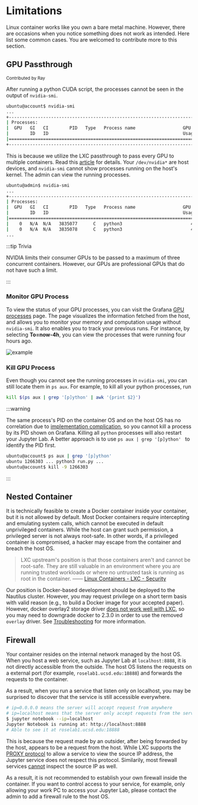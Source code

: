 # Limitations

Linux container works like you own a bare metal machine. However, there are occasions when you notice something does not work as intended. Here list some common cases. You are welcomed to contribute more to this section. 

## GPU Passthrough

<small>Contributed by Ray</small>

After running a python CUDA script, the processes cannot be seen in the output of `nvidia-smi`. 

```bash
ubuntu@account$ nvidia-smi
...                                                                         
+-----------------------------------------------------------------------------+
| Processes:                                                                  |
|  GPU   GI   CI        PID   Type   Process name                  GPU Memory |
|        ID   ID                                                   Usage      |
|=============================================================================|
+-----------------------------------------------------------------------------+
```

This is because we utilize the LXC passthrough to pass every GPU to multiple containers. Read this [article](https://theorangeone.net/posts/lxc-nvidia-gpu-passthrough/) for details. Your `/dev/nvidia*` are host devices, and `nvidia-smi` cannot show processes running on the host's kernel. The admin can view the running processes.

```bash
ubuntu@admin$ nvidia-smi
...
+-----------------------------------------------------------------------------+
| Processes:                                                                  |
|  GPU   GI   CI        PID   Type   Process name                  GPU Memory |
|        ID   ID                                                   Usage      |
|=============================================================================|
|    0   N/A  N/A   3835077      C   python3                          4898MiB |
|    0   N/A  N/A   3835078      C   python3                          4898MiB |
...
```

:::tip Trivia

NVIDIA limits their consumer GPUs to be passed to a maximum of three concurrent containers. However, our GPUs are professional GPUs that do not have such a limit.

:::

### Monitor GPU Process

To view the status of your GPU processes, you can visit the Grafana [GPU processes](http://roselab1.ucsd.edu/grafana/d/0eS-pV1Vk/gpu-usage-by-container?orgId=1) page. The page visualizes the information fetched from the host, and allows you to monitor your memory and computation usage without `nvidia-smi`. It also enables you to track your previous runs. For instance, by selecting **To=now-4h**, you can view the processes that were running four hours ago.

![example](/limit-1.png)

### Kill GPU Process

Even though you cannot see the running processes in `nvidia-smi`, you can still locate them in `ps aux`. For example, to kill all your python processes, run

```bash
kill $(ps aux | grep '[p]ython' | awk '{print $2}')
```

:::warning

The same process's PID on the container OS and on the host OS has no correlation due to [implementation complication](https://github.com/lxc/lxd/issues/3485), so you cannot kill a process by its PID shown on Grafana. Killing all `python` processes will also restart your Jupyter Lab. A better approach is to use `ps aux | grep '[p]ython' ` to identify the PID first.

```bash
ubuntu@account$ ps aux | grep '[p]ython'
ubuntu 1266303 ... python3 run.py ...
ubuntu@account$ kill -9 1266303
```

:::

## Nested Container

It is technically feasible to create a Docker container inside your container, but it is not allowed by default. Most Docker containers require intercepting and emulating system calls, which cannot be executed in default unprivileged containers. While the host can grant such permission, a privileged server is not always root-safe. In other words, if a privileged container is compromised, a hacker may escape from the container and breach the host OS.

> LXC upstream's position is that those containers aren't and cannot be root-safe. They are still valuable in an environment where you are running trusted workloads or where no untrusted task is running as root in the container. —— [Linux Containers - LXC - Security](https://linuxcontainers.org/lxc/security/)

Our position is Docker-based development should be deployed to the Nautilus cluster. However, you may request privilege on a short term basis with valid reason (e.g., to build a Docker image for your accepted paper). However, docker overlay2 storage driver [does not work well with LXC](https://discuss.linuxcontainers.org/t/problem-running-docker-inside-lxc-container/10392), so you may need to downgrade docker to 2.3.0 in order to use the removed `overlay` driver. See [Troubleshooting](/troubleshooting.md) for more information.


## Firewall

Your container resides on the internal network managed by the host OS. When you host a web service, such as Jupyter Lab at `localhost:8888`, it is not directly accessible from the outside. The host OS listens the requests on a external port (for example, `roselab1.ucsd.edu:18888`) and forwards the requests to the container. 

As a result, when you run a service that listen only on localhost, you may be surprised to discover that the service is still accessible everywhere.

```bash
# ip=0.0.0.0 means the server will accept request from anywhere
# ip=localhost means that the server only accept requests from the server
$ jupyter notebook --ip=localhost 
Jupyter Notebook is running at: http://localhost:8888
# Able to see it at roselab1.ucsd.edu:18888
```

This is because the request made by an outsider, after being forwarded by the host, appears to be a request from the host. While LXC supports the [PROXY protocol](http://www.haproxy.org/download/1.9/doc/proxy-protocol.txt) to allow a service to view the source IP address, the Jupyter service does not respect this protocol. Similarily, most firewall services [cannot](https://access.redhat.com/discussions/3194752) inspect the source IP as well.

As a result, it is not recommended to establish your own firewall inside the container. If you want to control access to your service, for example, only allowing your work PC to access your Jupyter Lab, please contact the admin to add a firewall rule to the host OS.





